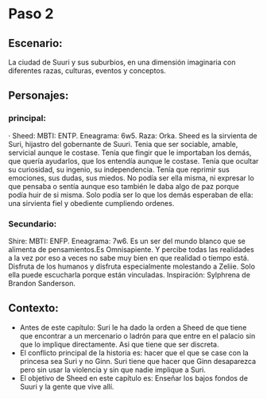 # Paso 2

## Escenario:
La ciudad de Suuri y sus suburbios, en una dimensión imaginaria con diferentes razas, culturas, eventos y conceptos.

## Personajes:
### principal:
· Sheed:
MBTI: ENTP. 
Eneagrama: 6w5.
Raza: Orka.
Sheed es la sirvienta de Suri, hijastro del gobernante de Suuri. Tenia que ser sociable, amable, servicial aunque le costase. Tenía que fingir que le importaban los demás, que quería ayudarlos, que los entendía aunque le costase. Tenía que ocultar su curiosidad, su ingenio, su independencia. Tenía que reprimir sus emociones, sus dudas, sus miedos. No podía ser ella misma, ni expresar lo que pensaba o sentía aunque eso también le daba algo de paz porque podía huir de si misma. Solo podía ser lo que los demás esperaban de ella: una sirvienta fiel y obediente cumpliendo ordenes.

### Secundario:
Shire: 
MBTI: ENFP. 
Eneagrama: 7w6. 
Es un ser del mundo blanco que se alimenta de pensamientos.Es Omnisapiente. Y percibe todas las realidades a la vez por eso a veces no sabe muy bien en que realidad o tiempo está. Disfruta de los humanos y disfruta especialmente molestando a Zeliie. Solo ella puede escucharla porque están vinculadas.
Inspiración: Sylphrena de Brandon Sanderson.

## Contexto:
-   Antes de este capítulo: Suri le ha dado la orden a Sheed de que tiene que encontrar a un mercenario o ladrón para que entre en el palacio sin que lo implique directamente. Asi que tiene que ser discreta.
-   El conflicto principal de la historia es: hacer que el que se case con la princesa sea Suri y no Ginn. Suri tiene que hacer que Ginn desaparezca pero sin usar la violencia y sin que nadie implique a Suri.
-   El objetivo de Sheed en este capítulo es: Enseñar los bajos fondos de Suuri y la gente que vive allí.
